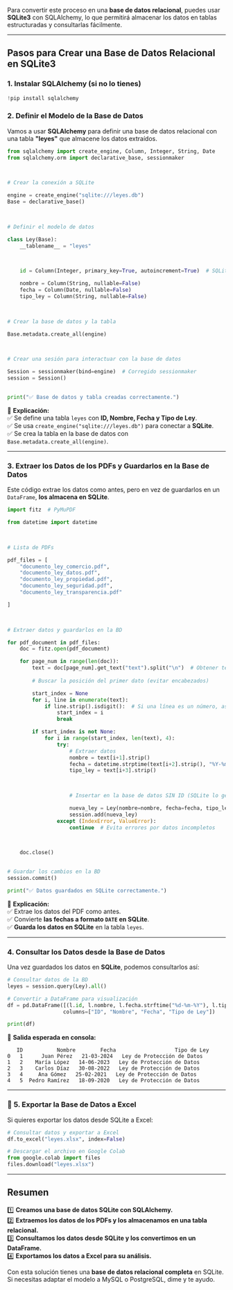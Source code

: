 
Para convertir este proceso en una **base de datos relacional**, puedes usar **SQLite3** con SQLAlchemy, lo que permitirá almacenar los datos en tablas estructuradas y consultarlas fácilmente.

---

##  **Pasos para Crear una Base de Datos Relacional en SQLite3**

###  **1. Instalar SQLAlchemy (si no lo tienes)**

```python
!pip install sqlalchemy
```

###  **2. Definir el Modelo de la Base de Datos**

Vamos a usar **SQLAlchemy** para definir una base de datos relacional con una tabla **"leyes"** que almacene los datos extraídos.

```python
from sqlalchemy import create_engine, Column, Integer, String, Date
from sqlalchemy.orm import declarative_base, sessionmaker

  

# Crear la conexión a SQLite

engine = create_engine("sqlite:///leyes.db")
Base = declarative_base()

  

# Definir el modelo de datos

class Ley(Base):
    __tablename__ = "leyes"

  

    id = Column(Integer, primary_key=True, autoincrement=True)  # SQLite generará el ID automáticamente

    nombre = Column(String, nullable=False)
    fecha = Column(Date, nullable=False)
    tipo_ley = Column(String, nullable=False)

  

# Crear la base de datos y la tabla

Base.metadata.create_all(engine)

  

# Crear una sesión para interactuar con la base de datos

Session = sessionmaker(bind=engine)  # Corregido sessionmaker
session = Session()
  

print("✅ Base de datos y tabla creadas correctamente.")

```

📌 **Explicación:**  
✅ Se define una tabla `leyes` con **ID, Nombre, Fecha y Tipo de Ley**.  
✅ Se usa `create_engine("sqlite:///leyes.db")` para conectar a **SQLite**.  
✅ Se crea la tabla en la base de datos con `Base.metadata.create_all(engine)`.

---

###  **3. Extraer los Datos de los PDFs y Guardarlos en la Base de Datos**

Este código extrae los datos como antes, pero en vez de guardarlos en un `DataFrame`, **los almacena en SQLite**.

```python
import fitz  # PyMuPDF

from datetime import datetime

  

# Lista de PDFs

pdf_files = [
    "documento_ley_comercio.pdf",
    "documento_ley_datos.pdf",
    "documento_ley_propiedad.pdf",
    "documento_ley_seguridad.pdf",
    "documento_ley_transparencia.pdf"

]

  

# Extraer datos y guardarlos en la BD

for pdf_document in pdf_files:
    doc = fitz.open(pdf_document)  

    for page_num in range(len(doc)):
        text = doc[page_num].get_text("text").split("\n")  # Obtener texto línea por línea
        
        # Buscar la posición del primer dato (evitar encabezados)

        start_index = None
        for i, line in enumerate(text):
            if line.strip().isdigit():  # Si una línea es un número, asumimos que es un ID
                start_index = i
                break

        if start_index is not None:
            for i in range(start_index, len(text), 4):
                try:
                    # Extraer datos
                    nombre = text[i+1].strip()
                    fecha = datetime.strptime(text[i+2].strip(), "%Y-%m-%d").date()
                    tipo_ley = text[i+3].strip()

  

                    # Insertar en la base de datos SIN ID (SQLite lo genera automáticamente)

                    nueva_ley = Ley(nombre=nombre, fecha=fecha, tipo_ley=tipo_ley)
                    session.add(nueva_ley)
                except (IndexError, ValueError):
                    continue  # Evita errores por datos incompletos

  

    doc.close()
  

# Guardar los cambios en la BD
session.commit()

print("✅ Datos guardados en SQLite correctamente.")
```

📌 **Explicación:**  
✅ Extrae los datos del PDF como antes.  
✅ Convierte **las fechas a formato `DATE` en SQLite**.  
✅ **Guarda los datos en SQLite** en la tabla `leyes`.

---

###  **4. Consultar los Datos desde la Base de Datos**

Una vez guardados los datos en **SQLite**, podemos consultarlos así:

```python
# Consultar datos de la BD
leyes = session.query(Ley).all()

# Convertir a DataFrame para visualización
df = pd.DataFrame([(l.id, l.nombre, l.fecha.strftime("%d-%m-%Y"), l.tipo_ley) for l in leyes], 
                  columns=["ID", "Nombre", "Fecha", "Tipo de Ley"])

print(df)
```

📌 **Salida esperada en consola:**

```
   ID           Nombre        Fecha                   Tipo de Ley
0   1      Juan Pérez   21-03-2024   Ley de Protección de Datos
1   2    María López   14-06-2023   Ley de Protección de Datos
2   3    Carlos Díaz   30-08-2022   Ley de Protección de Datos
3   4     Ana Gómez   25-02-2021   Ley de Protección de Datos
4   5  Pedro Ramírez   18-09-2020   Ley de Protección de Datos
```

---

### 🔹 **5. Exportar la Base de Datos a Excel**

Si quieres exportar los datos desde SQLite a Excel:

```python
# Consultar datos y exportar a Excel
df.to_excel("leyes.xlsx", index=False)

# Descargar el archivo en Google Colab
from google.colab import files
files.download("leyes.xlsx")
```

---

##  **Resumen**

1️⃣ **Creamos una base de datos SQLite con SQLAlchemy.**  
2️⃣ **Extraemos los datos de los PDFs y los almacenamos en una tabla relacional.**  
3️⃣ **Consultamos los datos desde SQLite y los convertimos en un DataFrame.**  
4️⃣ **Exportamos los datos a Excel para su análisis.**

Con esta solución tienes una **base de datos relacional completa** en SQLite.  
Si necesitas adaptar el modelo a MySQL o PostgreSQL, dime y te ayudo. 